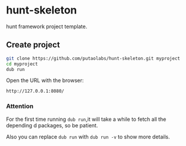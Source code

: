 # hunt-skeleton
hunt framework project template.

## Create project
```bash
git clone https://github.com/putaolabs/hunt-skeleton.git myproject
cd myproject
dub run
```
Open the URL with the browser:
```html
http://127.0.0.1:8080/
```

### Attention
For the first time running ```dub run```,it will take a while to fetch all the depending d packages, so be patient.

Also you can replace ```dub run``` with ```dub run -v``` to show more details.
